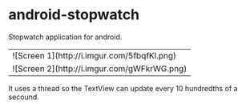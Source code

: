 android-stopwatch
=================

Stopwatch application for android. 

<table>
  <tr>
    <td>![Screen 1](http://i.imgur.com/5fbqfKl.png)</td>
  </tr>
  <tr>
    <td>![Screen 2](http://i.imgur.com/gWFkrWG.png)</td>
  </tr>
<table>

It uses a thread so the TextView can update every 10 hundredths of a secound.
